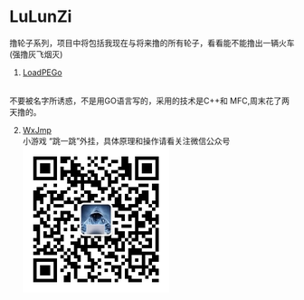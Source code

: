 # LuLunZi
撸轮子系列，项目中将包括我现在与将来撸的所有轮子，看看能不能撸出一辆火车
(强撸灰飞烟灭)
1. [LoadPEGo](LoadPEGo/LoadPE.md)
<br>
不要被名字所诱惑，不是用GO语言写的，采用的技术是C++和 MFC,周末花了两天撸的。

2. [WxJmp](WxJmp/WxJmp.md)
<br>小游戏 “跳一跳”外挂，具体原理和操作请看关注微信公众号
![](qiye2.jpg)